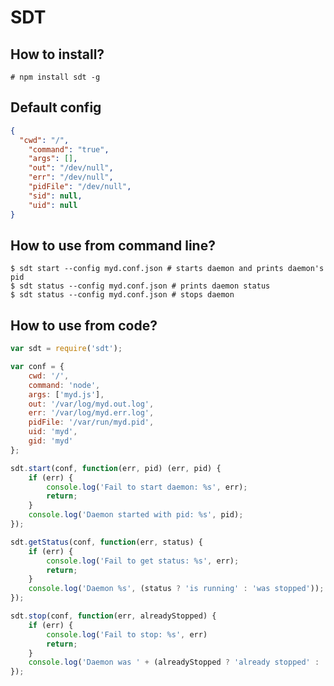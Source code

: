 SDT
===

How to install?
---------------

```
# npm install sdt -g
```

Default config
--------------

```json
{
  "cwd": "/",
	"command": "true",
	"args": [],
	"out": "/dev/null",
	"err": "/dev/null",
	"pidFile": "/dev/null",
    "sid": null,
    "uid": null
}
```

How to use from command line?
-----------------------------

```
$ sdt start --config myd.conf.json # starts daemon and prints daemon's pid
$ sdt status --config myd.conf.json # prints daemon status
$ sdt status --config myd.conf.json # stops daemon
```

How to use from code?
---------------------

```javascript
var sdt = require('sdt');

var conf = {
    cwd: '/',
	command: 'node',
	args: ['myd.js'],
	out: '/var/log/myd.out.log',
	err: '/var/log/myd.err.log',
	pidFile: '/var/run/myd.pid',
    uid: 'myd',
    gid: 'myd'
};

sdt.start(conf, function(err, pid) (err, pid) {
    if (err) {
        console.log('Fail to start daemon: %s', err);
		return;
	}
	console.log('Daemon started with pid: %s', pid);
});

sdt.getStatus(conf, function(err, status) {
    if (err) {
        console.log('Fail to get status: %s', err);
		return;
	}
	console.log('Daemon %s', (status ? 'is running' : 'was stopped'));
});

sdt.stop(conf, function(err, alreadyStopped) {
    if (err) {
        console.log('Fail to stop: %s', err)
		return;
	}
	console.log('Daemon was ' + (alreadyStopped ? 'already stopped' : 'stopped'));
});

```
